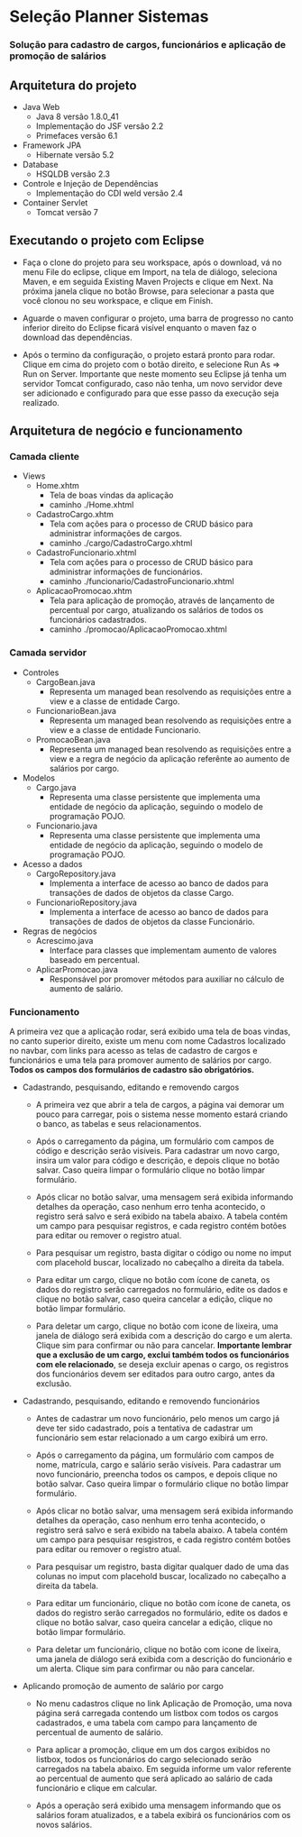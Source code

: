 # Seleção Planner Sistemas
### Solução para cadastro de cargos, funcionários e aplicação de promoção de salários 

## Arquitetura do projeto
* Java Web 
  * Java 8 versão 1.8.0_41 
  * Implementação do JSF versão 2.2
  * Primefaces versão 6.1
* Framework JPA
  * Hibernate versão 5.2
* Database
  * HSQLDB versão 2.3
* Controle e Injeção de Dependências
  * Implementação do CDI weld versão 2.4
* Container Servlet
  * Tomcat versão 7

## Executando o projeto com Eclipse

* Faça o clone do projeto para seu workspace, após o download, vá no menu File do eclipse, clique em Import, na tela
de diálogo, seleciona Maven, e em seguida Existing Maven Projects e clique em Next. Na próxima janela clique no botão Browse,
para selecionar a pasta que você clonou no seu workspace, e clique em Finish.

* Aguarde o maven configurar o projeto, uma barra de progresso no canto inferior direito do Eclipse ficará visível enquanto
o maven faz o download das dependências.

* Após o termino da configuração, o projeto estará pronto para rodar. Clique em cima do projeto com o botão direito, e selecione Run As =>
Run on Server. Importante que neste momento seu Eclipse já tenha um servidor Tomcat configurado, caso não tenha, um novo servidor deve ser
adicionado e configurado para que esse passo da execução seja realizado.

## Arquitetura de negócio e funcionamento

### Camada cliente
* Views
  * Home.xhtm
    - Tela de boas vindas da aplicação
    - caminho ./Home.xhtml
  * CadastroCargo.xhtm
    - Tela com ações para o processo de CRUD básico para administrar informações de cargos.
    - caminho ./cargo/CadastroCargo.xhtml
  * CadastroFuncionario.xhtml
    - Tela com ações para o processo de CRUD básico para administrar informações de funcionários.
    - caminho ./funcionario/CadastroFuncionario.xhtml
  * AplicacaoPromocao.xhtm
    - Tela para aplicação de promoção, através de lançamento de percentual por cargo,
  	 atualizando os salários de todos os funcionários cadastrados.
    - caminho ./promocao/AplicacaoPromocao.xhtml
### Camada servidor
* Controles
  * CargoBean.java
    - Representa um managed bean resolvendo as requisições entre a view e a classe de entidade
 Cargo.
  * FuncionarioBean.java
    - Representa um managed bean resolvendo as requisições entre a view e a classe de entidade
Funcionario.
  * PromocaoBean.java
    - Representa um managed bean resolvendo as requisições entre a view e a regra de negócio
 da aplicação referênte ao aumento de salários por cargo.
* Modelos
  * Cargo.java
    - Representa uma classe persistente que implementa uma entidade de negócio da aplicação,
 seguindo o modelo de programação POJO.
  * Funcionario.java
    - Representa uma classe persistente que implementa uma entidade de negócio da aplicação,
 seguindo o modelo de programação POJO.
* Acesso a dados
  * CargoRepository.java
    - Implementa a interface de acesso ao banco de dados para transações de dados de objetos da classe
 Cargo.
  * FuncionarioRepository.java
    - Implementa a interface de acesso ao banco de dados para transações de dados de objetos da classe
 Funcionário.
* Regras de negócios
  * Acrescimo.java
    - Interface para classes que implementam aumento de valores baseado em percentual.
  * AplicarPromocao.java
    - Responsável por promover métodos para auxiliar no cálculo de aumento de salário.
### Funcionamento

A primeira vez que a aplicação rodar, será exibido uma tela de boas vindas, no canto superior direito, existe um menu com
nome Cadastros localizado no navbar, com links para acesso as telas de cadastro de cargos e funcionários e uma tela para promover aumento de salários por cargo. **Todos os campos dos formulários de cadastro são obrigatórios.** 

* Cadastrando, pesquisando, editando e removendo cargos
  * A primeira vez que abrir a tela de cargos, a página vai demorar um pouco para carregar, pois o sistema nesse momento
  estará criando o banco, as tabelas e seus relacionamentos.
  
  * Após o carregamento da página, um formulário com campos de código e descrição serão visíveis. Para cadastrar um novo cargo,
  insira um valor para código e descrição, e depois clique no botão salvar. Caso queira limpar o formulário clique no botão limpar formulário.
  
  * Após clicar no botão salvar, uma mensagem será exibida informando detalhes da operação, caso nenhum erro tenha acontecido, o registro será salvo e será exibido na tabela abaixo. A tabela contém um campo para pesquisar registros, e cada registro contém
  botões para editar ou remover o registro atual.
  
  * Para pesquisar um registro, basta digitar o código ou nome no imput com placehold buscar, localizado no cabeçalho a direita da tabela.  
  
  * Para editar um cargo, clique no botão com ícone de caneta, os dados do registro serão carregados no formulário, edite
  os dados e clique no botão salvar, caso queira cancelar a edição, clique no botão limpar formulário.
  
  * Para deletar um cargo, clique no botão com icone de lixeira, uma janela de diálogo será exibida com a descrição do cargo e um alerta. Clique sim para confirmar ou não para cancelar. **Importante lembrar que a exclusão de um cargo, exclui também todos os funcionários com ele relacionado**, se deseja excluir apenas o cargo, os registros dos funcionários devem ser editados para outro cargo, antes da exclusão.   

* Cadastrando, pesquisando, editando e removendo funcionários
  * Antes de cadastrar um novo funcionário, pelo menos um cargo já deve ter sido cadastrado, pois a tentativa de cadastrar um
  funcionário sem estar relacionado a um cargo exibirá um erro.
  
  * Após o carregamento da página, um formulário com campos de nome, matrícula, cargo e salário serão visíveis. Para cadastrar um novo funcionário, preencha todos os campos, e depois clique no botão salvar. Caso queira limpar o formulário clique no botão limpar formulário.
  
  * Após clicar no botão salvar, uma mensagem será exibida informando detalhes da operação, caso nenhum erro tenha acontecido, o registro será salvo e será exibido na tabela abaixo. A tabela contém um campo para pesquisar resgistros, e cada registro contém
  botões para editar ou remover o registro atual.
  
  * Para pesquisar um registro, basta digitar qualquer dado de uma das colunas no imput com placehold buscar, localizado no cabeçalho a direita da tabela.  
  
  * Para editar um funcionário, clique no botão com ícone de caneta, os dados do registro serão carregados no formulário, edite
  os dados e clique no botão salvar, caso queira cancelar a edição, clique no botão limpar formulário.
  
  * Para deletar um funcionário, clique no botão com icone de lixeira, uma janela de diálogo será exibida com a descrição do funcionário e um alerta. Clique sim para confirmar ou não para cancelar.

* Aplicando promoção de aumento de salário por cargo
  * No menu cadastros clique no link Aplicação de Promoção, uma nova página será carregada contendo um listbox com todos os cargos cadastrados, e uma tabela com campo para lançamento de percentual de aumento de salário.
  
  * Para aplicar a promoção, clique em um dos cargos exibidos no listbox, todos os funcionários do cargo selecionado serão carregados na tabela abaixo. Em seguida informe um valor referente ao percentual de aumento que será aplicado ao salário de cada funcionário e clique em calcular.

  * Após a operação será exibido uma mensagem informando que os salários foram atualizados, e a tabela exibirá os funcionários com os novos salários.
  
  
